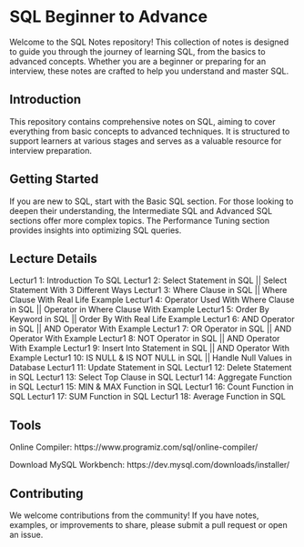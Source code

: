 # SQL Beginner to Advance

<p> Welcome to the SQL Notes repository! This collection of notes is designed to guide you through the journey of learning SQL, from the basics to advanced concepts. Whether you are a beginner or preparing for an interview, these notes are crafted to help you understand and master SQL. </p>

## Introduction
<p> This repository contains comprehensive notes on SQL, aiming to cover everything from basic concepts to advanced techniques. It is structured to support learners at various stages and serves as a valuable resource for interview preparation. </P>

## Getting Started
<p> If you are new to SQL, start with the Basic SQL section. For those looking to deepen their understanding, the Intermediate SQL and Advanced SQL sections offer more complex topics. The Performance Tuning section provides insights into optimizing SQL queries. </p>

## Lecture Details
<p>
  Lectur1 1: Introduction To SQL
  Lectur1 2: Select Statement in SQL || Select Statement With 3 Different Ways
  Lectur1 3: Where Clause in SQL || Where Clause With Real Life Example
  Lectur1 4: Operator Used With Where Clause in SQL || Operator in Where Clause With Example 
  Lectur1 5: Order By Keyword in SQL || Order By With Real Life Example 
  Lectur1 6: AND Operator in SQL || AND Operator With Example 
  Lectur1 7: OR Operator in SQL || AND Operator With Example 
  Lectur1 8: NOT Operator in SQL || AND Operator With Example 
  Lectur1 9: Insert Into Statement in SQL || AND Operator With Example 
  Lectur1 10: IS NULL & IS NOT NULL in SQL || Handle Null Values in Database 
  Lectur1 11: Update Statement in SQL
  Lectur1 12: Delete Statement in SQL
  Lectur1 13: Select Top Clause in SQL 
  Lectur1 14: Aggregate Function in SQL
  Lectur1 15: MIN & MAX Function in SQL 
  Lectur1 16: Count Function in SQL 
  Lectur1 17: SUM Function in SQL 
  Lectur1 18: Average Function in SQL 
</p>

## Tools
<p> Online Compiler: https://www.programiz.com/sql/online-compiler/</p>
<p> Download MySQL Workbench: https://dev.mysql.com/downloads/installer/ </p>

## Contributing
<p> We welcome contributions from the community! If you have notes, examples, or improvements to share, please submit a pull request or open an issue. </p>
